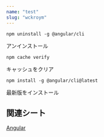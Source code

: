 ```yaml
---
name: "test"
slug: "wckroym"
---
```


```
npm uninstall -g @angular/cli
```

アンインストール

```
npm cache verify
```

キャッシュをクリア

```
npm install -g @angular/cli@latest
```

最新版をインストール



## 関連シート

[Angular](https://hackersheet.com/gzxrckb/sheets/ebvjvha)

